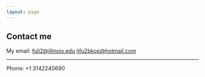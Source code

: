 ```yaml
---
layout: page
---
```


## Contact me

My email: fuli2@illinois.edu  lifu2bkop@hotmail.com <hr>
Phone: +1 3142240690
